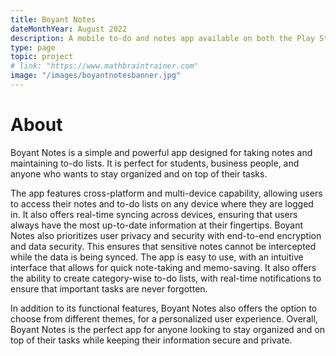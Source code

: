 ```yaml
---
title: Boyant Notes
dateMonthYear: August 2022
description: A mobile to-do and notes app available on both the Play Store and App Store.
type: page
topic: project
# link: "https://www.mathbraintrainer.com"
image: "/images/boyantnotesbanner.jpg"
---
```


# About
Boyant Notes is a simple and powerful app designed for taking notes and maintaining to-do lists. It is perfect for students, business people, and anyone who wants to stay organized and on top of their tasks.

The app features cross-platform and multi-device capability, allowing users to access their notes and to-do lists on any device where they are logged in. It also offers real-time syncing across devices, ensuring that users always have the most up-to-date information at their fingertips.
Boyant Notes also prioritizes user privacy and security with end-to-end encryption and data security. This ensures that sensitive notes cannot be intercepted while the data is being synced.
The app is easy to use, with an intuitive interface that allows for quick note-taking and memo-saving. It also offers the ability to create category-wise to-do lists, with real-time notifications to ensure that important tasks are never forgotten.

In addition to its functional features, Boyant Notes also offers the option to choose from different themes, for a personalized user experience.
Overall, Boyant Notes is the perfect app for anyone looking to stay organized and on top of their tasks while keeping their information secure and private.